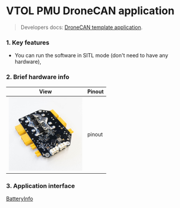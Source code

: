 # VTOL PMU DroneCAN application

> Developers docs: [DroneCAN template application](https://github.com/RaccoonlabDev/mini_v2_node/wiki/dronecan).

### 1. Key features

- You can run the software in SITL mode (don't need to have any hardware),

### 2. Brief hardware info

| View | Pinout |
| ---- | ------ |
| <img src="Assets/view.jpg" alt="drawing" width="200"> | pinout |

### 3. Application interface

[BatteryInfo](https://dronecan.github.io/Specification/7._List_of_standard_data_types/#batteryinfo)

